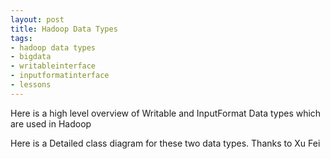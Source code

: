 ```yaml
--- 
layout: post
title: Hadoop Data Types
tags: 
- hadoop data types
- bigdata
- writableinterface
- inputformatinterface
- lessons
---
```

Here is a high level overview of Writable and InputFormat Data types which are used in Hadoop


Here is a Detailed class diagram for these two data types. Thanks to Xu Fei
